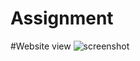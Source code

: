 # Assignment
#Website view
![screenshot](https://user-images.githubusercontent.com/77523450/181484199-c521710c-d95b-4f83-98de-bc572562cf8b.png)
